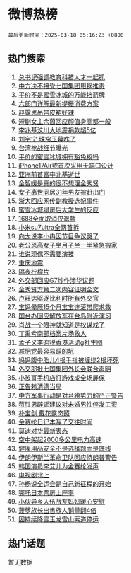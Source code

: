 # 微博热榜

`最后更新时间：2025-03-18 05:16:23 +0800`

## 热门搜索

1. [总书记强调教育科技人才一起抓](https://m.weibo.cn/search?containerid=100103type%3D1%26t%3D10%26q%3D%23%E6%80%BB%E4%B9%A6%E8%AE%B0%E5%BC%BA%E8%B0%83%E6%95%99%E8%82%B2%E7%A7%91%E6%8A%80%E4%BA%BA%E6%89%8D%E4%B8%80%E8%B5%B7%E6%8A%93%23&stream_entry_id=51&isnewpage=1&extparam=seat%3D1%26cate%3D10103%26stream_entry_id%3D51%26pos%3D0%26filter_type%3Drealtimehot%26q%3D%2523%25E6%2580%25BB%25E4%25B9%25A6%25E8%25AE%25B0%25E5%25BC%25BA%25E8%25B0%2583%25E6%2595%2599%25E8%2582%25B2%25E7%25A7%2591%25E6%258A%2580%25E4%25BA%25BA%25E6%2589%258D%25E4%25B8%2580%25E8%25B5%25B7%25E6%258A%2593%2523%26dgr%3D0%26c_type%3D51%26display_time%3D1742246182%26pre_seqid%3D17422461825360314398575)
1. [中方决不接受七国集团甩锅推责](https://m.weibo.cn/search?containerid=100103type%3D1%26t%3D10%26q%3D%23%E4%B8%AD%E6%96%B9%E5%86%B3%E4%B8%8D%E6%8E%A5%E5%8F%97%E4%B8%83%E5%9B%BD%E9%9B%86%E5%9B%A2%E7%94%A9%E9%94%85%E6%8E%A8%E8%B4%A3%23&stream_entry_id=31&isnewpage=1&extparam=seat%3D1%26lcate%3D5001%26cate%3D5001%26q%3D%2523%25E4%25B8%25AD%25E6%2596%25B9%25E5%2586%25B3%25E4%25B8%258D%25E6%258E%25A5%25E5%258F%2597%25E4%25B8%2583%25E5%259B%25BD%25E9%259B%2586%25E5%259B%25A2%25E7%2594%25A9%25E9%2594%2585%25E6%258E%25A8%25E8%25B4%25A3%2523%26dgr%3D0%26band_rank%3D1%26flag%3D2%26pos%3D0%26filter_type%3Drealtimehot%26realpos%3D1%26c_type%3D31%26stream_entry_id%3D31%26display_time%3D1742246182%26pre_seqid%3D17422461825360314398575)
1. [平价不是蜜雪冰城的万能挡箭牌](https://m.weibo.cn/search?containerid=100103type%3D1%26t%3D10%26q%3D%23%E5%B9%B3%E4%BB%B7%E4%B8%8D%E6%98%AF%E8%9C%9C%E9%9B%AA%E5%86%B0%E5%9F%8E%E7%9A%84%E4%B8%87%E8%83%BD%E6%8C%A1%E7%AE%AD%E7%89%8C%23&stream_entry_id=31&isnewpage=1&extparam=seat%3D1%26lcate%3D5001%26cate%3D5001%26q%3D%2523%25E5%25B9%25B3%25E4%25BB%25B7%25E4%25B8%258D%25E6%2598%25AF%25E8%259C%259C%25E9%259B%25AA%25E5%2586%25B0%25E5%259F%258E%25E7%259A%2584%25E4%25B8%2587%25E8%2583%25BD%25E6%258C%25A1%25E7%25AE%25AD%25E7%2589%258C%2523%26dgr%3D0%26band_rank%3D2%26flag%3D0%26pos%3D1%26filter_type%3Drealtimehot%26realpos%3D2%26c_type%3D31%26stream_entry_id%3D31%26display_time%3D1742246182%26pre_seqid%3D17422461825360314398575)
1. [六部门详解最新提振消费方案](https://m.weibo.cn/search?containerid=100103type%3D1%26t%3D10%26q%3D%23%E5%85%AD%E9%83%A8%E9%97%A8%E8%AF%A6%E8%A7%A3%E6%9C%80%E6%96%B0%E6%8F%90%E6%8C%AF%E6%B6%88%E8%B4%B9%E6%96%B9%E6%A1%88%23&stream_entry_id=31&isnewpage=1&extparam=seat%3D1%26lcate%3D5001%26cate%3D5001%26q%3D%2523%25E5%2585%25AD%25E9%2583%25A8%25E9%2597%25A8%25E8%25AF%25A6%25E8%25A7%25A3%25E6%259C%2580%25E6%2596%25B0%25E6%258F%2590%25E6%258C%25AF%25E6%25B6%2588%25E8%25B4%25B9%25E6%2596%25B9%25E6%25A1%2588%2523%26dgr%3D0%26band_rank%3D3%26flag%3D0%26pos%3D2%26filter_type%3Drealtimehot%26realpos%3D3%26c_type%3D31%26stream_entry_id%3D31%26display_time%3D1742246182%26pre_seqid%3D17422461825360314398575)
1. [赵露思吊带皮裙好辣](https://m.weibo.cn/search?containerid=100103type%3D1%26t%3D10%26q%3D%23%E8%B5%B5%E9%9C%B2%E6%80%9D%E5%90%8A%E5%B8%A6%E7%9A%AE%E8%A3%99%E5%A5%BD%E8%BE%A3%23&stream_entry_id=31&isnewpage=1&extparam=seat%3D1%26lcate%3D5001%26cate%3D5001%26q%3D%2523%25E8%25B5%25B5%25E9%259C%25B2%25E6%2580%259D%25E5%2590%258A%25E5%25B8%25A6%25E7%259A%25AE%25E8%25A3%2599%25E5%25A5%25BD%25E8%25BE%25A3%2523%26dgr%3D0%26band_rank%3D4%26flag%3D2%26pos%3D3%26filter_type%3Drealtimehot%26realpos%3D4%26c_type%3D31%26stream_entry_id%3D31%26display_time%3D1742246182%26pre_seqid%3D17422461825360314398575)
1. [短剧女主余茵回应颜值身高都一般](https://m.weibo.cn/search?containerid=100103type%3D1%26t%3D10%26q%3D%23%E7%9F%AD%E5%89%A7%E5%A5%B3%E4%B8%BB%E4%BD%99%E8%8C%B5%E5%9B%9E%E5%BA%94%E9%A2%9C%E5%80%BC%E8%BA%AB%E9%AB%98%E9%83%BD%E4%B8%80%E8%88%AC%23&stream_entry_id=31&isnewpage=1&extparam=seat%3D1%26lcate%3D5001%26cate%3D5001%26q%3D%2523%25E7%259F%25AD%25E5%2589%25A7%25E5%25A5%25B3%25E4%25B8%25BB%25E4%25BD%2599%25E8%258C%25B5%25E5%259B%259E%25E5%25BA%2594%25E9%25A2%259C%25E5%2580%25BC%25E8%25BA%25AB%25E9%25AB%2598%25E9%2583%25BD%25E4%25B8%2580%25E8%2588%25AC%2523%26dgr%3D0%26band_rank%3D5%26flag%3D2%26pos%3D4%26filter_type%3Drealtimehot%26realpos%3D5%26c_type%3D31%26stream_entry_id%3D31%26display_time%3D1742246182%26pre_seqid%3D17422461825360314398575)
1. [李兆基汶川大地震捐款超5亿](https://m.weibo.cn/search?containerid=100103type%3D1%26t%3D10%26q%3D%23%E6%9D%8E%E5%85%86%E5%9F%BA%E6%B1%B6%E5%B7%9D%E5%A4%A7%E5%9C%B0%E9%9C%87%E6%8D%90%E6%AC%BE%E8%B6%855%E4%BA%BF%23&stream_entry_id=31&isnewpage=1&extparam=seat%3D1%26lcate%3D5001%26cate%3D5001%26q%3D%2523%25E6%259D%258E%25E5%2585%2586%25E5%259F%25BA%25E6%25B1%25B6%25E5%25B7%259D%25E5%25A4%25A7%25E5%259C%25B0%25E9%259C%2587%25E6%258D%2590%25E6%25AC%25BE%25E8%25B6%25855%25E4%25BA%25BF%2523%26dgr%3D0%26band_rank%3D6%26flag%3D0%26pos%3D5%26filter_type%3Drealtimehot%26realpos%3D6%26c_type%3D31%26stream_entry_id%3D31%26display_time%3D1742246182%26pre_seqid%3D17422461825360314398575)
1. [刘宇宁 珠帘玉幕咋了](https://m.weibo.cn/search?containerid=100103type%3D1%26t%3D10%26q%3D%E5%88%98%E5%AE%87%E5%AE%81+%E7%8F%A0%E5%B8%98%E7%8E%89%E5%B9%95%E5%92%8B%E4%BA%86&stream_entry_id=31&isnewpage=1&extparam=seat%3D1%26lcate%3D5001%26cate%3D5001%26q%3D%25E5%2588%2598%25E5%25AE%2587%25E5%25AE%2581%2520%25E7%258F%25A0%25E5%25B8%2598%25E7%258E%2589%25E5%25B9%2595%25E5%2592%258B%25E4%25BA%2586%26dgr%3D0%26band_rank%3D7%26flag%3D16%26pos%3D6%26filter_type%3Drealtimehot%26realpos%3D7%26c_type%3D31%26stream_entry_id%3D31%26display_time%3D1742246182%26pre_seqid%3D17422461825360314398575)
1. [台湾枪战细节曝光](https://m.weibo.cn/search?containerid=100103type%3D1%26t%3D10%26q%3D%23%E5%8F%B0%E6%B9%BE%E6%9E%AA%E6%88%98%E7%BB%86%E8%8A%82%E6%9B%9D%E5%85%89%23&stream_entry_id=31&isnewpage=1&extparam=seat%3D1%26lcate%3D5001%26cate%3D5001%26q%3D%2523%25E5%258F%25B0%25E6%25B9%25BE%25E6%259E%25AA%25E6%2588%2598%25E7%25BB%2586%25E8%258A%2582%25E6%259B%259D%25E5%2585%2589%2523%26dgr%3D0%26band_rank%3D8%26flag%3D0%26pos%3D7%26filter_type%3Drealtimehot%26realpos%3D8%26c_type%3D31%26stream_entry_id%3D31%26display_time%3D1742246182%26pre_seqid%3D17422461825360314398575)
1. [平价的蜜雪冰城拥有豁免权吗](https://m.weibo.cn/search?containerid=100103type%3D1%26t%3D10%26q%3D%23%E5%B9%B3%E4%BB%B7%E7%9A%84%E8%9C%9C%E9%9B%AA%E5%86%B0%E5%9F%8E%E6%8B%A5%E6%9C%89%E8%B1%81%E5%85%8D%E6%9D%83%E5%90%97%23&stream_entry_id=31&isnewpage=1&extparam=seat%3D1%26lcate%3D5001%26cate%3D5001%26q%3D%2523%25E5%25B9%25B3%25E4%25BB%25B7%25E7%259A%2584%25E8%259C%259C%25E9%259B%25AA%25E5%2586%25B0%25E5%259F%258E%25E6%258B%25A5%25E6%259C%2589%25E8%25B1%2581%25E5%2585%258D%25E6%259D%2583%25E5%2590%2597%2523%26dgr%3D0%26band_rank%3D9%26flag%3D0%26pos%3D8%26filter_type%3Drealtimehot%26realpos%3D9%26c_type%3D31%26stream_entry_id%3D31%26display_time%3D1742246182%26pre_seqid%3D17422461825360314398575)
1. [iPhone17Air或首次采用无端口设计](https://m.weibo.cn/search?containerid=100103type%3D1%26t%3D10%26q%3D%23iPhone17Air%E6%88%96%E9%A6%96%E6%AC%A1%E9%87%87%E7%94%A8%E6%97%A0%E7%AB%AF%E5%8F%A3%E8%AE%BE%E8%AE%A1%23&stream_entry_id=31&isnewpage=1&extparam=seat%3D1%26lcate%3D5001%26cate%3D5001%26q%3D%2523iPhone17Air%25E6%2588%2596%25E9%25A6%2596%25E6%25AC%25A1%25E9%2587%2587%25E7%2594%25A8%25E6%2597%25A0%25E7%25AB%25AF%25E5%258F%25A3%25E8%25AE%25BE%25E8%25AE%25A1%2523%26dgr%3D0%26band_rank%3D10%26flag%3D0%26pos%3D9%26filter_type%3Drealtimehot%26realpos%3D10%26c_type%3D31%26stream_entry_id%3D31%26display_time%3D1742246182%26pre_seqid%3D17422461825360314398575)
1. [亚洲前首富李兆基逝世](https://m.weibo.cn/search?containerid=100103type%3D1%26t%3D10%26q%3D%23%E4%BA%9A%E6%B4%B2%E5%89%8D%E9%A6%96%E5%AF%8C%E6%9D%8E%E5%85%86%E5%9F%BA%E9%80%9D%E4%B8%96%23&stream_entry_id=31&isnewpage=1&extparam=seat%3D1%26lcate%3D5001%26cate%3D5001%26q%3D%2523%25E4%25BA%259A%25E6%25B4%25B2%25E5%2589%258D%25E9%25A6%2596%25E5%25AF%258C%25E6%259D%258E%25E5%2585%2586%25E5%259F%25BA%25E9%2580%259D%25E4%25B8%2596%2523%26dgr%3D0%26band_rank%3D11%26flag%3D0%26pos%3D10%26filter_type%3Drealtimehot%26realpos%3D11%26c_type%3D31%26stream_entry_id%3D31%26display_time%3D1742246182%26pre_seqid%3D17422461825360314398575)
1. [金智媛是真的很不想理金秀贤](https://m.weibo.cn/search?containerid=100103type%3D1%26t%3D10%26q%3D%23%E9%87%91%E6%99%BA%E5%AA%9B%E6%98%AF%E7%9C%9F%E7%9A%84%E5%BE%88%E4%B8%8D%E6%83%B3%E7%90%86%E9%87%91%E7%A7%80%E8%B4%A4%23&stream_entry_id=31&isnewpage=1&extparam=seat%3D1%26lcate%3D5001%26cate%3D5001%26q%3D%2523%25E9%2587%2591%25E6%2599%25BA%25E5%25AA%259B%25E6%2598%25AF%25E7%259C%259F%25E7%259A%2584%25E5%25BE%2588%25E4%25B8%258D%25E6%2583%25B3%25E7%2590%2586%25E9%2587%2591%25E7%25A7%2580%25E8%25B4%25A4%2523%26dgr%3D0%26band_rank%3D12%26flag%3D2%26pos%3D11%26filter_type%3Drealtimehot%26realpos%3D12%26c_type%3D31%26stream_entry_id%3D31%26display_time%3D1742246182%26pre_seqid%3D17422461825360314398575)
1. [女子离世同居31年男友被赶出门](https://m.weibo.cn/search?containerid=100103type%3D1%26t%3D10%26q%3D%23%E5%A5%B3%E5%AD%90%E7%A6%BB%E4%B8%96%E5%90%8C%E5%B1%8531%E5%B9%B4%E7%94%B7%E5%8F%8B%E8%A2%AB%E8%B5%B6%E5%87%BA%E9%97%A8%23&stream_entry_id=31&isnewpage=1&extparam=seat%3D1%26lcate%3D5001%26cate%3D5001%26q%3D%2523%25E5%25A5%25B3%25E5%25AD%2590%25E7%25A6%25BB%25E4%25B8%2596%25E5%2590%258C%25E5%25B1%258531%25E5%25B9%25B4%25E7%2594%25B7%25E5%258F%258B%25E8%25A2%25AB%25E8%25B5%25B6%25E5%2587%25BA%25E9%2597%25A8%2523%26dgr%3D0%26band_rank%3D13%26flag%3D2%26pos%3D12%26filter_type%3Drealtimehot%26realpos%3D13%26c_type%3D31%26stream_entry_id%3D31%26display_time%3D1742246182%26pre_seqid%3D17422461825360314398575)
1. [浙大回应网传副教授选妃事件](https://m.weibo.cn/search?containerid=100103type%3D1%26t%3D10%26q%3D%23%E6%B5%99%E5%A4%A7%E5%9B%9E%E5%BA%94%E7%BD%91%E4%BC%A0%E5%89%AF%E6%95%99%E6%8E%88%E9%80%89%E5%A6%83%E4%BA%8B%E4%BB%B6%23&stream_entry_id=31&isnewpage=1&extparam=seat%3D1%26lcate%3D5001%26cate%3D5001%26q%3D%2523%25E6%25B5%2599%25E5%25A4%25A7%25E5%259B%259E%25E5%25BA%2594%25E7%25BD%2591%25E4%25BC%25A0%25E5%2589%25AF%25E6%2595%2599%25E6%258E%2588%25E9%2580%2589%25E5%25A6%2583%25E4%25BA%258B%25E4%25BB%25B6%2523%26dgr%3D0%26band_rank%3D14%26flag%3D0%26pos%3D13%26filter_type%3Drealtimehot%26realpos%3D14%26c_type%3D31%26stream_entry_id%3D31%26display_time%3D1742246182%26pre_seqid%3D17422461825360314398575)
1. [蜜雪冰城塌房后大学生的反应](https://m.weibo.cn/search?containerid=100103type%3D1%26t%3D10%26q%3D%E8%9C%9C%E9%9B%AA%E5%86%B0%E5%9F%8E%E5%A1%8C%E6%88%BF%E5%90%8E%E5%A4%A7%E5%AD%A6%E7%94%9F%E7%9A%84%E5%8F%8D%E5%BA%94&stream_entry_id=31&isnewpage=1&extparam=seat%3D1%26lcate%3D5001%26cate%3D5001%26q%3D%25E8%259C%259C%25E9%259B%25AA%25E5%2586%25B0%25E5%259F%258E%25E5%25A1%258C%25E6%2588%25BF%25E5%2590%258E%25E5%25A4%25A7%25E5%25AD%25A6%25E7%2594%259F%25E7%259A%2584%25E5%258F%258D%25E5%25BA%2594%26dgr%3D0%26band_rank%3D15%26flag%3D0%26pos%3D14%26filter_type%3Drealtimehot%26realpos%3D15%26c_type%3D31%26stream_entry_id%3D31%26display_time%3D1742246182%26pre_seqid%3D17422461825360314398575)
1. [1688全面取消仅退款](https://m.weibo.cn/search?containerid=100103type%3D1%26t%3D10%26q%3D%231688%E5%85%A8%E9%9D%A2%E5%8F%96%E6%B6%88%E4%BB%85%E9%80%80%E6%AC%BE%23&stream_entry_id=31&isnewpage=1&extparam=seat%3D1%26lcate%3D5001%26cate%3D5001%26q%3D%25231688%25E5%2585%25A8%25E9%259D%25A2%25E5%258F%2596%25E6%25B6%2588%25E4%25BB%2585%25E9%2580%2580%25E6%25AC%25BE%2523%26dgr%3D0%26band_rank%3D16%26flag%3D0%26pos%3D15%26filter_type%3Drealtimehot%26realpos%3D16%26c_type%3D31%26stream_entry_id%3D31%26display_time%3D1742246182%26pre_seqid%3D17422461825360314398575)
1. [小米su7ultra全网首拆](https://m.weibo.cn/search?containerid=100103type%3D1%26t%3D10%26q%3D%23%E5%B0%8F%E7%B1%B3su7ultra%E5%85%A8%E7%BD%91%E9%A6%96%E6%8B%86%23&stream_entry_id=31&isnewpage=1&extparam=seat%3D1%26lcate%3D5001%26cate%3D5001%26q%3D%2523%25E5%25B0%258F%25E7%25B1%25B3su7ultra%25E5%2585%25A8%25E7%25BD%2591%25E9%25A6%2596%25E6%258B%2586%2523%26dgr%3D0%26band_rank%3D17%26flag%3D0%26pos%3D16%26filter_type%3Drealtimehot%26realpos%3D17%26c_type%3D31%26stream_entry_id%3D31%26display_time%3D1742246182%26pre_seqid%3D17422461825360314398575)
1. [向太说李小冉因节目争议哭了](https://m.weibo.cn/search?containerid=100103type%3D1%26t%3D10%26q%3D%23%E5%90%91%E5%A4%AA%E8%AF%B4%E6%9D%8E%E5%B0%8F%E5%86%89%E5%9B%A0%E8%8A%82%E7%9B%AE%E4%BA%89%E8%AE%AE%E5%93%AD%E4%BA%86%23&stream_entry_id=31&isnewpage=1&extparam=seat%3D1%26lcate%3D5001%26cate%3D5001%26q%3D%2523%25E5%2590%2591%25E5%25A4%25AA%25E8%25AF%25B4%25E6%259D%258E%25E5%25B0%258F%25E5%2586%2589%25E5%259B%25A0%25E8%258A%2582%25E7%259B%25AE%25E4%25BA%2589%25E8%25AE%25AE%25E5%2593%25AD%25E4%25BA%2586%2523%26dgr%3D0%26band_rank%3D18%26flag%3D0%26pos%3D17%26filter_type%3Drealtimehot%26realpos%3D18%26c_type%3D31%26stream_entry_id%3D31%26display_time%3D1742246182%26pre_seqid%3D17422461825360314398575)
1. [老公恐高女子坐月子坐一半紧急搬家](https://m.weibo.cn/search?containerid=100103type%3D1%26t%3D10%26q%3D%23%E8%80%81%E5%85%AC%E6%81%90%E9%AB%98%E5%A5%B3%E5%AD%90%E5%9D%90%E6%9C%88%E5%AD%90%E5%9D%90%E4%B8%80%E5%8D%8A%E7%B4%A7%E6%80%A5%E6%90%AC%E5%AE%B6%23&stream_entry_id=31&isnewpage=1&extparam=seat%3D1%26lcate%3D5001%26cate%3D5001%26q%3D%2523%25E8%2580%2581%25E5%2585%25AC%25E6%2581%2590%25E9%25AB%2598%25E5%25A5%25B3%25E5%25AD%2590%25E5%259D%2590%25E6%259C%2588%25E5%25AD%2590%25E5%259D%2590%25E4%25B8%2580%25E5%258D%258A%25E7%25B4%25A7%25E6%2580%25A5%25E6%2590%25AC%25E5%25AE%25B6%2523%26dgr%3D0%26band_rank%3D19%26flag%3D0%26pos%3D18%26filter_type%3Drealtimehot%26realpos%3D19%26c_type%3D31%26stream_entry_id%3D31%26display_time%3D1742246182%26pre_seqid%3D17422461825360314398575)
1. [谁说现偶不需要演技](https://m.weibo.cn/search?containerid=100103type%3D1%26t%3D10%26q%3D%E8%B0%81%E8%AF%B4%E7%8E%B0%E5%81%B6%E4%B8%8D%E9%9C%80%E8%A6%81%E6%BC%94%E6%8A%80&stream_entry_id=31&isnewpage=1&extparam=seat%3D1%26lcate%3D5001%26cate%3D5001%26q%3D%25E8%25B0%2581%25E8%25AF%25B4%25E7%258E%25B0%25E5%2581%25B6%25E4%25B8%258D%25E9%259C%2580%25E8%25A6%2581%25E6%25BC%2594%25E6%258A%2580%26dgr%3D0%26band_rank%3D20%26flag%3D0%26pos%3D19%26filter_type%3Drealtimehot%26realpos%3D20%26c_type%3D31%26stream_entry_id%3D31%26display_time%3D1742246182%26pre_seqid%3D17422461825360314398575)
1. [重庆地震](https://m.weibo.cn/search?containerid=100103type%3D1%26t%3D10%26q%3D%E9%87%8D%E5%BA%86%E5%9C%B0%E9%9C%87&stream_entry_id=31&isnewpage=1&extparam=seat%3D1%26lcate%3D5001%26cate%3D5001%26q%3D%25E9%2587%258D%25E5%25BA%2586%25E5%259C%25B0%25E9%259C%2587%26dgr%3D0%26band_rank%3D21%26flag%3D0%26pos%3D20%26filter_type%3Drealtimehot%26realpos%3D21%26c_type%3D31%26stream_entry_id%3D31%26display_time%3D1742246182%26pre_seqid%3D17422461825360314398575)
1. [隔夜柠檬片](https://m.weibo.cn/search?containerid=100103type%3D1%26t%3D10%26q%3D%E9%9A%94%E5%A4%9C%E6%9F%A0%E6%AA%AC%E7%89%87&stream_entry_id=31&isnewpage=1&extparam=seat%3D1%26lcate%3D5001%26cate%3D5001%26q%3D%25E9%259A%2594%25E5%25A4%259C%25E6%259F%25A0%25E6%25AA%25AC%25E7%2589%2587%26dgr%3D0%26band_rank%3D22%26flag%3D0%26pos%3D21%26filter_type%3Drealtimehot%26realpos%3D22%26c_type%3D31%26stream_entry_id%3D31%26display_time%3D1742246182%26pre_seqid%3D17422461825360314398575)
1. [外交部回应G7炒作涉华议题](https://m.weibo.cn/search?containerid=100103type%3D1%26t%3D10%26q%3D%23%E5%A4%96%E4%BA%A4%E9%83%A8%E5%9B%9E%E5%BA%94G7%E7%82%92%E4%BD%9C%E6%B6%89%E5%8D%8E%E8%AE%AE%E9%A2%98%23&stream_entry_id=31&isnewpage=1&extparam=seat%3D1%26lcate%3D5001%26cate%3D5001%26q%3D%2523%25E5%25A4%2596%25E4%25BA%25A4%25E9%2583%25A8%25E5%259B%259E%25E5%25BA%2594G7%25E7%2582%2592%25E4%25BD%259C%25E6%25B6%2589%25E5%258D%258E%25E8%25AE%25AE%25E9%25A2%2598%2523%26dgr%3D0%26band_rank%3D23%26flag%3D0%26pos%3D22%26filter_type%3Drealtimehot%26realpos%3D23%26c_type%3D31%26stream_entry_id%3D31%26display_time%3D1742246182%26pre_seqid%3D17422461825360314398575)
1. [金秀贤方第二次内容证明全文](https://m.weibo.cn/search?containerid=100103type%3D1%26t%3D10%26q%3D%23%E9%87%91%E7%A7%80%E8%B4%A4%E6%96%B9%E7%AC%AC%E4%BA%8C%E6%AC%A1%E5%86%85%E5%AE%B9%E8%AF%81%E6%98%8E%E5%85%A8%E6%96%87%23&stream_entry_id=31&isnewpage=1&extparam=seat%3D1%26lcate%3D5001%26cate%3D5001%26q%3D%2523%25E9%2587%2591%25E7%25A7%2580%25E8%25B4%25A4%25E6%2596%25B9%25E7%25AC%25AC%25E4%25BA%258C%25E6%25AC%25A1%25E5%2586%2585%25E5%25AE%25B9%25E8%25AF%2581%25E6%2598%258E%25E5%2585%25A8%25E6%2596%2587%2523%26dgr%3D0%26band_rank%3D24%26flag%3D0%26pos%3D23%26filter_type%3Drealtimehot%26realpos%3D24%26c_type%3D31%26stream_entry_id%3D31%26display_time%3D1742246182%26pre_seqid%3D17422461825360314398575)
1. [卢旺达驱逐比利时所有外交官](https://m.weibo.cn/search?containerid=100103type%3D1%26t%3D10%26q%3D%23%E5%8D%A2%E6%97%BA%E8%BE%BE%E9%A9%B1%E9%80%90%E6%AF%94%E5%88%A9%E6%97%B6%E6%89%80%E6%9C%89%E5%A4%96%E4%BA%A4%E5%AE%98%23&stream_entry_id=31&isnewpage=1&extparam=seat%3D1%26lcate%3D5001%26cate%3D5001%26q%3D%2523%25E5%258D%25A2%25E6%2597%25BA%25E8%25BE%25BE%25E9%25A9%25B1%25E9%2580%2590%25E6%25AF%2594%25E5%2588%25A9%25E6%2597%25B6%25E6%2589%2580%25E6%259C%2589%25E5%25A4%2596%25E4%25BA%25A4%25E5%25AE%2598%2523%26dgr%3D0%26band_rank%3D25%26flag%3D0%26pos%3D24%26filter_type%3Drealtimehot%26realpos%3D25%26c_type%3D31%26stream_entry_id%3D31%26display_time%3D1742246182%26pre_seqid%3D17422461825360314398575)
1. [宝妈晕厥15个月宝宝连滚带爬求救](https://m.weibo.cn/search?containerid=100103type%3D1%26t%3D10%26q%3D%23%E5%AE%9D%E5%A6%88%E6%99%95%E5%8E%A515%E4%B8%AA%E6%9C%88%E5%AE%9D%E5%AE%9D%E8%BF%9E%E6%BB%9A%E5%B8%A6%E7%88%AC%E6%B1%82%E6%95%91%23&stream_entry_id=31&isnewpage=1&extparam=seat%3D1%26lcate%3D5001%26cate%3D5001%26q%3D%2523%25E5%25AE%259D%25E5%25A6%2588%25E6%2599%2595%25E5%258E%25A515%25E4%25B8%25AA%25E6%259C%2588%25E5%25AE%259D%25E5%25AE%259D%25E8%25BF%259E%25E6%25BB%259A%25E5%25B8%25A6%25E7%2588%25AC%25E6%25B1%2582%25E6%2595%2591%2523%26dgr%3D0%26band_rank%3D26%26flag%3D0%26pos%3D25%26filter_type%3Drealtimehot%26realpos%3D26%26c_type%3D31%26stream_entry_id%3D31%26display_time%3D1742246182%26pre_seqid%3D17422461825360314398575)
1. [国台办回应解放军在台岛附近演习](https://m.weibo.cn/search?containerid=100103type%3D1%26t%3D10%26q%3D%23%E5%9B%BD%E5%8F%B0%E5%8A%9E%E5%9B%9E%E5%BA%94%E8%A7%A3%E6%94%BE%E5%86%9B%E5%9C%A8%E5%8F%B0%E5%B2%9B%E9%99%84%E8%BF%91%E6%BC%94%E4%B9%A0%23&stream_entry_id=31&isnewpage=1&extparam=seat%3D1%26lcate%3D5001%26cate%3D5001%26q%3D%2523%25E5%259B%25BD%25E5%258F%25B0%25E5%258A%259E%25E5%259B%259E%25E5%25BA%2594%25E8%25A7%25A3%25E6%2594%25BE%25E5%2586%259B%25E5%259C%25A8%25E5%258F%25B0%25E5%25B2%259B%25E9%2599%2584%25E8%25BF%2591%25E6%25BC%2594%25E4%25B9%25A0%2523%26dgr%3D0%26band_rank%3D27%26flag%3D0%26pos%3D26%26filter_type%3Drealtimehot%26realpos%3D27%26c_type%3D31%26stream_entry_id%3D31%26display_time%3D1742246182%26pre_seqid%3D17422461825360314398575)
1. [肖战一个眼神就知道是权谋戏了](https://m.weibo.cn/search?containerid=100103type%3D1%26t%3D10%26q%3D%23%E8%82%96%E6%88%98%E4%B8%80%E4%B8%AA%E7%9C%BC%E7%A5%9E%E5%B0%B1%E7%9F%A5%E9%81%93%E6%98%AF%E6%9D%83%E8%B0%8B%E6%88%8F%E4%BA%86%23&stream_entry_id=31&isnewpage=1&extparam=seat%3D1%26lcate%3D5001%26cate%3D5001%26q%3D%2523%25E8%2582%2596%25E6%2588%2598%25E4%25B8%2580%25E4%25B8%25AA%25E7%259C%25BC%25E7%25A5%259E%25E5%25B0%25B1%25E7%259F%25A5%25E9%2581%2593%25E6%2598%25AF%25E6%259D%2583%25E8%25B0%258B%25E6%2588%258F%25E4%25BA%2586%2523%26dgr%3D0%26band_rank%3D28%26flag%3D0%26pos%3D27%26filter_type%3Drealtimehot%26realpos%3D28%26c_type%3D31%26stream_entry_id%3D31%26display_time%3D1742246182%26pre_seqid%3D17422461825360314398575)
1. [丁禹兮南部档案片场救人](https://m.weibo.cn/search?containerid=100103type%3D1%26t%3D10%26q%3D%23%E4%B8%81%E7%A6%B9%E5%85%AE%E5%8D%97%E9%83%A8%E6%A1%A3%E6%A1%88%E7%89%87%E5%9C%BA%E6%95%91%E4%BA%BA%23&stream_entry_id=31&isnewpage=1&extparam=seat%3D1%26lcate%3D5001%26cate%3D5001%26q%3D%2523%25E4%25B8%2581%25E7%25A6%25B9%25E5%2585%25AE%25E5%258D%2597%25E9%2583%25A8%25E6%25A1%25A3%25E6%25A1%2588%25E7%2589%2587%25E5%259C%25BA%25E6%2595%2591%25E4%25BA%25BA%2523%26dgr%3D0%26band_rank%3D29%26flag%3D0%26pos%3D28%26filter_type%3Drealtimehot%26realpos%3D29%26c_type%3D31%26stream_entry_id%3D31%26display_time%3D1742246182%26pre_seqid%3D17422461825360314398575)
1. [孟子义李昀锐香港活动g社生图](https://m.weibo.cn/search?containerid=100103type%3D1%26t%3D10%26q%3D%23%E5%AD%9F%E5%AD%90%E4%B9%89%E6%9D%8E%E6%98%80%E9%94%90%E9%A6%99%E6%B8%AF%E6%B4%BB%E5%8A%A8g%E7%A4%BE%E7%94%9F%E5%9B%BE%23&stream_entry_id=31&isnewpage=1&extparam=seat%3D1%26lcate%3D5001%26cate%3D5001%26q%3D%2523%25E5%25AD%259F%25E5%25AD%2590%25E4%25B9%2589%25E6%259D%258E%25E6%2598%2580%25E9%2594%2590%25E9%25A6%2599%25E6%25B8%25AF%25E6%25B4%25BB%25E5%258A%25A8g%25E7%25A4%25BE%25E7%2594%259F%25E5%259B%25BE%2523%26dgr%3D0%26band_rank%3D30%26flag%3D0%26pos%3D29%26filter_type%3Drealtimehot%26realpos%3D30%26c_type%3D31%26stream_entry_id%3D31%26display_time%3D1742246182%26pre_seqid%3D17422461825360314398575)
1. [减肥党最容易踩的坑](https://m.weibo.cn/search?containerid=100103type%3D1%26t%3D10%26q%3D%23%E5%87%8F%E8%82%A5%E5%85%9A%E6%9C%80%E5%AE%B9%E6%98%93%E8%B8%A9%E7%9A%84%E5%9D%91%23&stream_entry_id=31&isnewpage=1&extparam=seat%3D1%26lcate%3D5001%26cate%3D5001%26q%3D%2523%25E5%2587%258F%25E8%2582%25A5%25E5%2585%259A%25E6%259C%2580%25E5%25AE%25B9%25E6%2598%2593%25E8%25B8%25A9%25E7%259A%2584%25E5%259D%2591%2523%26dgr%3D0%26band_rank%3D31%26flag%3D0%26pos%3D30%26filter_type%3Drealtimehot%26realpos%3D31%26c_type%3D31%26stream_entry_id%3D31%26display_time%3D1742246182%26pre_seqid%3D17422461825360314398575)
1. [妈妈腹中胎儿4根手指被缠绕2根坏死](https://m.weibo.cn/search?containerid=100103type%3D1%26t%3D10%26q%3D%23%E5%A6%88%E5%A6%88%E8%85%B9%E4%B8%AD%E8%83%8E%E5%84%BF4%E6%A0%B9%E6%89%8B%E6%8C%87%E8%A2%AB%E7%BC%A0%E7%BB%952%E6%A0%B9%E5%9D%8F%E6%AD%BB%23&stream_entry_id=31&isnewpage=1&extparam=seat%3D1%26lcate%3D5001%26cate%3D5001%26q%3D%2523%25E5%25A6%2588%25E5%25A6%2588%25E8%2585%25B9%25E4%25B8%25AD%25E8%2583%258E%25E5%2584%25BF4%25E6%25A0%25B9%25E6%2589%258B%25E6%258C%2587%25E8%25A2%25AB%25E7%25BC%25A0%25E7%25BB%25952%25E6%25A0%25B9%25E5%259D%258F%25E6%25AD%25BB%2523%26dgr%3D0%26band_rank%3D32%26flag%3D0%26pos%3D31%26filter_type%3Drealtimehot%26realpos%3D32%26c_type%3D31%26stream_entry_id%3D31%26display_time%3D1742246182%26pre_seqid%3D17422461825360314398575)
1. [外交部批七国集团外长会联合声明](https://m.weibo.cn/search?containerid=100103type%3D1%26t%3D10%26q%3D%23%E5%A4%96%E4%BA%A4%E9%83%A8%E6%89%B9%E4%B8%83%E5%9B%BD%E9%9B%86%E5%9B%A2%E5%A4%96%E9%95%BF%E4%BC%9A%E8%81%94%E5%90%88%E5%A3%B0%E6%98%8E%23&stream_entry_id=31&isnewpage=1&extparam=seat%3D1%26lcate%3D5001%26cate%3D5001%26q%3D%2523%25E5%25A4%2596%25E4%25BA%25A4%25E9%2583%25A8%25E6%2589%25B9%25E4%25B8%2583%25E5%259B%25BD%25E9%259B%2586%25E5%259B%25A2%25E5%25A4%2596%25E9%2595%25BF%25E4%25BC%259A%25E8%2581%2594%25E5%2590%2588%25E5%25A3%25B0%25E6%2598%258E%2523%26dgr%3D0%26band_rank%3D33%26flag%3D0%26pos%3D32%26filter_type%3Drealtimehot%26realpos%3D33%26c_type%3D31%26stream_entry_id%3D31%26display_time%3D1742246182%26pre_seqid%3D17422461825360314398575)
1. [小孩哥手机店打游戏成全场屏保](https://m.weibo.cn/search?containerid=100103type%3D1%26t%3D10%26q%3D%23%E5%B0%8F%E5%AD%A9%E5%93%A5%E6%89%8B%E6%9C%BA%E5%BA%97%E6%89%93%E6%B8%B8%E6%88%8F%E6%88%90%E5%85%A8%E5%9C%BA%E5%B1%8F%E4%BF%9D%23&stream_entry_id=31&isnewpage=1&extparam=seat%3D1%26lcate%3D5001%26cate%3D5001%26q%3D%2523%25E5%25B0%258F%25E5%25AD%25A9%25E5%2593%25A5%25E6%2589%258B%25E6%259C%25BA%25E5%25BA%2597%25E6%2589%2593%25E6%25B8%25B8%25E6%2588%258F%25E6%2588%2590%25E5%2585%25A8%25E5%259C%25BA%25E5%25B1%258F%25E4%25BF%259D%2523%26dgr%3D0%26band_rank%3D34%26flag%3D0%26pos%3D33%26filter_type%3Drealtimehot%26realpos%3D34%26c_type%3D31%26stream_entry_id%3D31%26display_time%3D1742246182%26pre_seqid%3D17422461825360314398575)
1. [正告赖清德当局](https://m.weibo.cn/search?containerid=100103type%3D1%26t%3D10%26q%3D%23%E6%AD%A3%E5%91%8A%E8%B5%96%E6%B8%85%E5%BE%B7%E5%BD%93%E5%B1%80%23&stream_entry_id=31&isnewpage=1&extparam=seat%3D1%26lcate%3D5001%26cate%3D5001%26q%3D%2523%25E6%25AD%25A3%25E5%2591%258A%25E8%25B5%2596%25E6%25B8%2585%25E5%25BE%25B7%25E5%25BD%2593%25E5%25B1%2580%2523%26dgr%3D0%26band_rank%3D35%26flag%3D0%26pos%3D34%26filter_type%3Drealtimehot%26realpos%3D35%26c_type%3D31%26stream_entry_id%3D31%26display_time%3D1742246182%26pre_seqid%3D17422461825360314398575)
1. [中方军事行动是对台独势力的严正警告](https://m.weibo.cn/search?containerid=100103type%3D1%26t%3D10%26q%3D%23%E4%B8%AD%E6%96%B9%E5%86%9B%E4%BA%8B%E8%A1%8C%E5%8A%A8%E6%98%AF%E5%AF%B9%E5%8F%B0%E7%8B%AC%E5%8A%BF%E5%8A%9B%E7%9A%84%E4%B8%A5%E6%AD%A3%E8%AD%A6%E5%91%8A%23&stream_entry_id=31&isnewpage=1&extparam=seat%3D1%26lcate%3D5001%26cate%3D5001%26q%3D%2523%25E4%25B8%25AD%25E6%2596%25B9%25E5%2586%259B%25E4%25BA%258B%25E8%25A1%258C%25E5%258A%25A8%25E6%2598%25AF%25E5%25AF%25B9%25E5%258F%25B0%25E7%258B%25AC%25E5%258A%25BF%25E5%258A%259B%25E7%259A%2584%25E4%25B8%25A5%25E6%25AD%25A3%25E8%25AD%25A6%25E5%2591%258A%2523%26dgr%3D0%26band_rank%3D36%26flag%3D0%26pos%3D35%26filter_type%3Drealtimehot%26realpos%3D36%26c_type%3D31%26stream_entry_id%3D31%26display_time%3D1742246182%26pre_seqid%3D17422461825360314398575)
1. [蒋胜男辟谣建议对未婚男性停发工资](https://m.weibo.cn/search?containerid=100103type%3D1%26t%3D10%26q%3D%23%E8%92%8B%E8%83%9C%E7%94%B7%E8%BE%9F%E8%B0%A3%E5%BB%BA%E8%AE%AE%E5%AF%B9%E6%9C%AA%E5%A9%9A%E7%94%B7%E6%80%A7%E5%81%9C%E5%8F%91%E5%B7%A5%E8%B5%84%23&stream_entry_id=31&isnewpage=1&extparam=seat%3D1%26lcate%3D5001%26cate%3D5001%26q%3D%2523%25E8%2592%258B%25E8%2583%259C%25E7%2594%25B7%25E8%25BE%259F%25E8%25B0%25A3%25E5%25BB%25BA%25E8%25AE%25AE%25E5%25AF%25B9%25E6%259C%25AA%25E5%25A9%259A%25E7%2594%25B7%25E6%2580%25A7%25E5%2581%259C%25E5%258F%2591%25E5%25B7%25A5%25E8%25B5%2584%2523%26dgr%3D0%26band_rank%3D37%26flag%3D0%26pos%3D36%26filter_type%3Drealtimehot%26realpos%3D37%26c_type%3D31%26stream_entry_id%3D31%26display_time%3D1742246182%26pre_seqid%3D17422461825360314398575)
1. [朴宝剑 戴花露肉照](https://m.weibo.cn/search?containerid=100103type%3D1%26t%3D10%26q%3D%E6%9C%B4%E5%AE%9D%E5%89%91+%E6%88%B4%E8%8A%B1%E9%9C%B2%E8%82%89%E7%85%A7&stream_entry_id=31&isnewpage=1&extparam=seat%3D1%26lcate%3D5001%26cate%3D5001%26q%3D%25E6%259C%25B4%25E5%25AE%259D%25E5%2589%2591%2520%25E6%2588%25B4%25E8%258A%25B1%25E9%259C%25B2%25E8%2582%2589%25E7%2585%25A7%26dgr%3D0%26band_rank%3D38%26flag%3D0%26pos%3D37%26filter_type%3Drealtimehot%26realpos%3D38%26c_type%3D31%26stream_entry_id%3D31%26display_time%3D1742246182%26pre_seqid%3D17422461825360314398575)
1. [金赛纶日记本写了交往时间](https://m.weibo.cn/search?containerid=100103type%3D1%26t%3D10%26q%3D%23%E9%87%91%E8%B5%9B%E7%BA%B6%E6%97%A5%E8%AE%B0%E6%9C%AC%E5%86%99%E4%BA%86%E4%BA%A4%E5%BE%80%E6%97%B6%E9%97%B4%23&stream_entry_id=31&isnewpage=1&extparam=seat%3D1%26lcate%3D5001%26cate%3D5001%26q%3D%2523%25E9%2587%2591%25E8%25B5%259B%25E7%25BA%25B6%25E6%2597%25A5%25E8%25AE%25B0%25E6%259C%25AC%25E5%2586%2599%25E4%25BA%2586%25E4%25BA%25A4%25E5%25BE%2580%25E6%2597%25B6%25E9%2597%25B4%2523%26dgr%3D0%26band_rank%3D39%26flag%3D0%26pos%3D38%26filter_type%3Drealtimehot%26realpos%3D39%26c_type%3D31%26stream_entry_id%3D31%26display_time%3D1742246182%26pre_seqid%3D17422461825360314398575)
1. [莫迪对华最新表态](https://m.weibo.cn/search?containerid=100103type%3D1%26t%3D10%26q%3D%23%E8%8E%AB%E8%BF%AA%E5%AF%B9%E5%8D%8E%E6%9C%80%E6%96%B0%E8%A1%A8%E6%80%81%23&stream_entry_id=31&isnewpage=1&extparam=seat%3D1%26lcate%3D5001%26cate%3D5001%26q%3D%2523%25E8%258E%25AB%25E8%25BF%25AA%25E5%25AF%25B9%25E5%258D%258E%25E6%259C%2580%25E6%2596%25B0%25E8%25A1%25A8%25E6%2580%2581%2523%26dgr%3D0%26band_rank%3D40%26flag%3D0%26pos%3D39%26filter_type%3Drealtimehot%26realpos%3D40%26c_type%3D31%26stream_entry_id%3D31%26display_time%3D1742246182%26pre_seqid%3D17422461825360314398575)
1. [空中架起2000多公里电力高速](https://m.weibo.cn/search?containerid=100103type%3D1%26t%3D10%26q%3D%23%E7%A9%BA%E4%B8%AD%E6%9E%B6%E8%B5%B72000%E5%A4%9A%E5%85%AC%E9%87%8C%E7%94%B5%E5%8A%9B%E9%AB%98%E9%80%9F%23&stream_entry_id=31&isnewpage=1&extparam=seat%3D1%26lcate%3D5001%26cate%3D5001%26q%3D%2523%25E7%25A9%25BA%25E4%25B8%25AD%25E6%259E%25B6%25E8%25B5%25B72000%25E5%25A4%259A%25E5%2585%25AC%25E9%2587%258C%25E7%2594%25B5%25E5%258A%259B%25E9%25AB%2598%25E9%2580%259F%2523%26dgr%3D0%26band_rank%3D41%26flag%3D0%26pos%3D40%26filter_type%3Drealtimehot%26realpos%3D41%26c_type%3D31%26stream_entry_id%3D31%26display_time%3D1742246182%26pre_seqid%3D17422461825360314398575)
1. [健康用品安全不是选择题而是底线](https://m.weibo.cn/search?containerid=100103type%3D1%26t%3D10%26q%3D%23%E5%81%A5%E5%BA%B7%E7%94%A8%E5%93%81%E5%AE%89%E5%85%A8%E4%B8%8D%E6%98%AF%E9%80%89%E6%8B%A9%E9%A2%98%E8%80%8C%E6%98%AF%E5%BA%95%E7%BA%BF%23&stream_entry_id=31&isnewpage=1&extparam=seat%3D1%26lcate%3D5001%26cate%3D5001%26q%3D%2523%25E5%2581%25A5%25E5%25BA%25B7%25E7%2594%25A8%25E5%2593%2581%25E5%25AE%2589%25E5%2585%25A8%25E4%25B8%258D%25E6%2598%25AF%25E9%2580%2589%25E6%258B%25A9%25E9%25A2%2598%25E8%2580%258C%25E6%2598%25AF%25E5%25BA%2595%25E7%25BA%25BF%2523%26dgr%3D0%26band_rank%3D42%26flag%3D1%26pos%3D41%26filter_type%3Drealtimehot%26realpos%3D42%26c_type%3D31%26stream_entry_id%3D31%26display_time%3D1742246182%26pre_seqid%3D17422461825360314398575)
1. [伊朗伊斯兰革命卫队回应特朗普警告](https://m.weibo.cn/search?containerid=100103type%3D1%26t%3D10%26q%3D%23%E4%BC%8A%E6%9C%97%E4%BC%8A%E6%96%AF%E5%85%B0%E9%9D%A9%E5%91%BD%E5%8D%AB%E9%98%9F%E5%9B%9E%E5%BA%94%E7%89%B9%E6%9C%97%E6%99%AE%E8%AD%A6%E5%91%8A%23&stream_entry_id=31&isnewpage=1&extparam=seat%3D1%26lcate%3D5001%26cate%3D5001%26q%3D%2523%25E4%25BC%258A%25E6%259C%2597%25E4%25BC%258A%25E6%2596%25AF%25E5%2585%25B0%25E9%259D%25A9%25E5%2591%25BD%25E5%258D%25AB%25E9%2598%259F%25E5%259B%259E%25E5%25BA%2594%25E7%2589%25B9%25E6%259C%2597%25E6%2599%25AE%25E8%25AD%25A6%25E5%2591%258A%2523%26dgr%3D0%26band_rank%3D43%26flag%3D0%26pos%3D42%26filter_type%3Drealtimehot%26realpos%3D43%26c_type%3D31%26stream_entry_id%3D31%26display_time%3D1742246182%26pre_seqid%3D17422461825360314398575)
1. [韩国演员李艾儿为金赛纶发声](https://m.weibo.cn/search?containerid=100103type%3D1%26t%3D10%26q%3D%23%E9%9F%A9%E5%9B%BD%E6%BC%94%E5%91%98%E6%9D%8E%E8%89%BE%E5%84%BF%E4%B8%BA%E9%87%91%E8%B5%9B%E7%BA%B6%E5%8F%91%E5%A3%B0%23&stream_entry_id=31&isnewpage=1&extparam=seat%3D1%26lcate%3D5001%26cate%3D5001%26q%3D%2523%25E9%259F%25A9%25E5%259B%25BD%25E6%25BC%2594%25E5%2591%2598%25E6%259D%258E%25E8%2589%25BE%25E5%2584%25BF%25E4%25B8%25BA%25E9%2587%2591%25E8%25B5%259B%25E7%25BA%25B6%25E5%258F%2591%25E5%25A3%25B0%2523%26dgr%3D0%26band_rank%3D44%26flag%3D0%26pos%3D43%26filter_type%3Drealtimehot%26realpos%3D44%26c_type%3D31%26stream_entry_id%3D31%26display_time%3D1742246182%26pre_seqid%3D17422461825360314398575)
1. [电视剧北上](https://m.weibo.cn/search?containerid=100103type%3D1%26t%3D10%26q%3D%E7%94%B5%E8%A7%86%E5%89%A7%E5%8C%97%E4%B8%8A&stream_entry_id=31&isnewpage=1&extparam=seat%3D1%26lcate%3D5001%26cate%3D5001%26q%3D%25E7%2594%25B5%25E8%25A7%2586%25E5%2589%25A7%25E5%258C%2597%25E4%25B8%258A%26dgr%3D0%26band_rank%3D45%26flag%3D0%26pos%3D44%26filter_type%3Drealtimehot%26realpos%3D45%26c_type%3D31%26stream_entry_id%3D31%26display_time%3D1742246182%26pre_seqid%3D17422461825360314398575)
1. [孙杨说全运会是自己新征程的开始](https://m.weibo.cn/search?containerid=100103type%3D1%26t%3D10%26q%3D%23%E5%AD%99%E6%9D%A8%E8%AF%B4%E5%85%A8%E8%BF%90%E4%BC%9A%E6%98%AF%E8%87%AA%E5%B7%B1%E6%96%B0%E5%BE%81%E7%A8%8B%E7%9A%84%E5%BC%80%E5%A7%8B%23&stream_entry_id=31&isnewpage=1&extparam=seat%3D1%26lcate%3D5001%26cate%3D5001%26q%3D%2523%25E5%25AD%2599%25E6%259D%25A8%25E8%25AF%25B4%25E5%2585%25A8%25E8%25BF%2590%25E4%25BC%259A%25E6%2598%25AF%25E8%2587%25AA%25E5%25B7%25B1%25E6%2596%25B0%25E5%25BE%2581%25E7%25A8%258B%25E7%259A%2584%25E5%25BC%2580%25E5%25A7%258B%2523%26dgr%3D0%26band_rank%3D46%26flag%3D1%26pos%3D45%26filter_type%3Drealtimehot%26realpos%3D46%26c_type%3D31%26stream_entry_id%3D31%26display_time%3D1742246182%26pre_seqid%3D17422461825360314398575)
1. [哪吒日本票房上座率](https://m.weibo.cn/search?containerid=100103type%3D1%26t%3D10%26q%3D%23%E5%93%AA%E5%90%92%E6%97%A5%E6%9C%AC%E7%A5%A8%E6%88%BF%E4%B8%8A%E5%BA%A7%E7%8E%87%23&stream_entry_id=31&isnewpage=1&extparam=seat%3D1%26lcate%3D5001%26cate%3D5001%26q%3D%2523%25E5%2593%25AA%25E5%2590%2592%25E6%2597%25A5%25E6%259C%25AC%25E7%25A5%25A8%25E6%2588%25BF%25E4%25B8%258A%25E5%25BA%25A7%25E7%258E%2587%2523%26dgr%3D0%26band_rank%3D47%26flag%3D0%26pos%3D46%26filter_type%3Drealtimehot%26realpos%3D47%26c_type%3D31%26stream_entry_id%3D31%26display_time%3D1742246182%26pre_seqid%3D17422461825360314398575)
1. [小伙异乡入伍战友妈妈暖心安慰](https://m.weibo.cn/search?containerid=100103type%3D1%26t%3D10%26q%3D%23%E5%B0%8F%E4%BC%99%E5%BC%82%E4%B9%A1%E5%85%A5%E4%BC%8D%E6%88%98%E5%8F%8B%E5%A6%88%E5%A6%88%E6%9A%96%E5%BF%83%E5%AE%89%E6%85%B0%23&stream_entry_id=31&isnewpage=1&extparam=seat%3D1%26lcate%3D5001%26cate%3D5001%26q%3D%2523%25E5%25B0%258F%25E4%25BC%2599%25E5%25BC%2582%25E4%25B9%25A1%25E5%2585%25A5%25E4%25BC%258D%25E6%2588%2598%25E5%258F%258B%25E5%25A6%2588%25E5%25A6%2588%25E6%259A%2596%25E5%25BF%2583%25E5%25AE%2589%25E6%2585%25B0%2523%26dgr%3D0%26band_rank%3D48%26flag%3D0%26pos%3D47%26filter_type%3Drealtimehot%26realpos%3D48%26c_type%3D31%26stream_entry_id%3D31%26display_time%3D1742246182%26pre_seqid%3D17422461825360314398575)
1. [菠萝族长出售族人销量翻4倍](https://m.weibo.cn/search?containerid=100103type%3D1%26t%3D10%26q%3D%23%E8%8F%A0%E8%90%9D%E6%97%8F%E9%95%BF%E5%87%BA%E5%94%AE%E6%97%8F%E4%BA%BA%E9%94%80%E9%87%8F%E7%BF%BB4%E5%80%8D%23&stream_entry_id=31&isnewpage=1&extparam=seat%3D1%26lcate%3D5001%26cate%3D5001%26q%3D%2523%25E8%258F%25A0%25E8%2590%259D%25E6%2597%258F%25E9%2595%25BF%25E5%2587%25BA%25E5%2594%25AE%25E6%2597%258F%25E4%25BA%25BA%25E9%2594%2580%25E9%2587%258F%25E7%25BF%25BB4%25E5%2580%258D%2523%26dgr%3D0%26band_rank%3D49%26flag%3D1%26pos%3D48%26filter_type%3Drealtimehot%26realpos%3D49%26c_type%3D31%26stream_entry_id%3D31%26display_time%3D1742246182%26pre_seqid%3D17422461825360314398575)
1. [因持续降雪玉龙雪山索道停运](https://m.weibo.cn/search?containerid=100103type%3D1%26t%3D10%26q%3D%23%E5%9B%A0%E6%8C%81%E7%BB%AD%E9%99%8D%E9%9B%AA%E7%8E%89%E9%BE%99%E9%9B%AA%E5%B1%B1%E7%B4%A2%E9%81%93%E5%81%9C%E8%BF%90%23&stream_entry_id=31&isnewpage=1&extparam=seat%3D1%26lcate%3D5001%26cate%3D5001%26q%3D%2523%25E5%259B%25A0%25E6%258C%2581%25E7%25BB%25AD%25E9%2599%258D%25E9%259B%25AA%25E7%258E%2589%25E9%25BE%2599%25E9%259B%25AA%25E5%25B1%25B1%25E7%25B4%25A2%25E9%2581%2593%25E5%2581%259C%25E8%25BF%2590%2523%26dgr%3D0%26band_rank%3D50%26flag%3D0%26pos%3D49%26filter_type%3Drealtimehot%26realpos%3D50%26c_type%3D31%26stream_entry_id%3D31%26display_time%3D1742246182%26pre_seqid%3D17422461825360314398575)

## 热门话题

暂无数据

